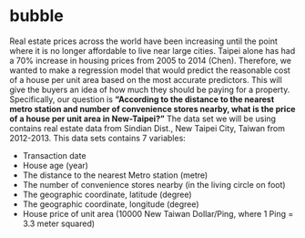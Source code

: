 # bubble

Real estate prices across the world have been increasing until the point where it is no longer affordable to live near large cities. Taipei alone has had a 70% increase in housing prices from 2005 to 2014 (Chen). Therefore, we wanted to make a regression model that would predict the reasonable cost of a house per unit area based on the most accurate predictors. This will give the buyers an idea of how much they should be paying for a property. 
Specifically, our question is **“According to the distance to the nearest metro station and number of convenience stores nearby, what is the price of a house per unit area in New-Taipei?”**
The data set we will be using contains real estate data from Sindian Dist., New Taipei City, Taiwan from 2012-2013. This data sets contains 7 variables:

* Transaction date
* House age (year)
* The distance to the nearest Metro station (metre) 
* The number of convenience stores nearby (in the living circle on foot)
* The geographic coordinate, latitude (degree)
* The geographic coordinate, longitude (degree)
* House price of unit area (10000 New Taiwan Dollar/Ping, where 1 Ping = 3.3 meter squared)
